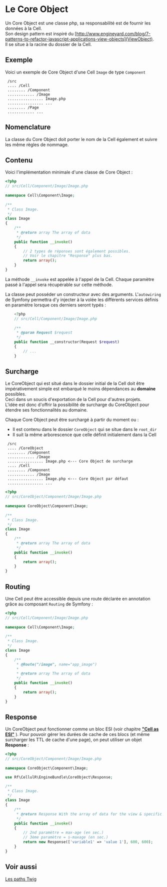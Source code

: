 Le Core Object
==============

Un Core Object est une classe php, sa responsabilité est de fournir les données à la Cell.  
Son design pattern est inspiré du [http://www.engineyard.com/blog/7-patterns-to-refactor-javascript-applications-view-objects](ViewObject).  
Il se situe à la racine du dossier de la Cell.

Exemple
-------

Voici un exemple de Core Object d'une Cell `Image` de type `Component`

```
 /src
 .... /Cell
 ........ /Component
 ............ /Image
 ................ Image.php
 ................ ...
 ........ /Page
 ............ ...
```

Nomenclature
------------

La classe du Core Object doit porter le nom de la Cell également et suivre les même règles de nommage.

Contenu
-------

Voici l'implémentation minimale d'une classe de Core Object :

```php
<?php
// src/Cell/Component/Image/Image.php
 
namespace Cell\Component\Image;
    
/**
 * Class Image.
 */
class Image
{
    /**
     * @return array The array of data
     */
    public function __invoke()
    {
        // 2 types de réponses sont également possibles.
        // Voir le chapitre "Response" plus bas.
        return array(); 
    }
}
```

La méthode `__invoke` est appelée à l'appel de la Cell.
Chaque paramètre passé à l'appel sera récupérable sur cette méthode.

La classe peut posséder un constructeur avec des arguments.
L'`autowiring` de Symfony permettra d'y injecter à la volée les différents services définis en paramètre lorsque ces derniers seront typés :

```php
    <?php
    // src/Cell/Component/Image/Image.php
     
    /**
     * @param Request $request
     */
    public function __constructor(Request $request)
    {
        // ...
    }
```

Surcharge
---------

Le CoreObject qui est situé dans le dossier initial de la Cell doit être impérativement simple est embarqué le moins dépendances au **domaine** possibles.  
Ceci dans un soucis d'exportation de la Cell pour d'autres projets.  
L'idée est donc d'offrir la possibilité de surcharge du CoreObject pour étendre ses fonctionnalités au domaine.

Chaque Core Object peut être surchargé à partir du moment ou :
- Il est contenu dans le dossier `CoreObject` qui se situe dans le `root_dir`
- Il suit la même arborescence que celle définit initialement dans la Cell

```
 /src
 .... /CoreObject
 ........ /Component
 ............ /Image
 ................ Image.php <--- Core Object de surcharge
 .... /Cell
 ........ /Component
 ............ /Image
 ................ Image.php <--- Core Object par défaut
 ................ ...
```

```php
<?php
// src/CoreObject/Component/Image/Image.php
 
namespace CoreObject\Component\Image;
    
/**
 * Class Image.
 */
class Image
{
    /**
     * @return array The array of data
     */
    public function __invoke()
    {
        return array();
    }
}
```

Routing
-------

Une Cell peut être accessible depuis une route déclarée en annotation grâce au composant `Routing` de Symfony :

```php
<?php
// src/Cell/Component/Image/Image.php
 
namespace Cell\Component\Image;
    
/**
 * Class Image.
 */
class Image
{
    /**
     * @Route("/image", name="app_image")
     *
     * @return array The array of data
     */
    public function __invoke()
    {
        return array();
    }
}
```

Response
--------

Un CoreObject peut fonctionner comme un bloc ESI (voir chapitre **["Cell as ESI"](./cell.md)** ).
Pour pouvoir gérer les durées de cache de ces blocs (et même surcharger les TTL de cache d'une page), on peut utiliser un objet **Response** :

```php
<?php
// src/CoreObject/Component/Image/Image.php
 
namespace CoreObject\Component\Image;

use Rf\CellulR\EngineBundle\CoreObject\Response;

/**
 * Class Image.
 */
class Image
{
    /**
     * @return Response With the array of data for the view & specific data for cache directive
     */
    public function __invoke()
    {
        // 2nd paramètre = max-age (en sec.)
        // 3ème paramètre = s-maxage (en sec.)
        return new Response(['variable1' => 'value 1'], 600, 600); 
    }
}
```

Voir aussi
-----------

[Les paths Twig](paths_twig.md)
